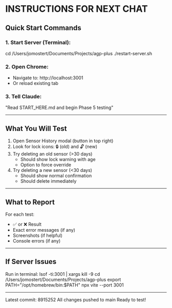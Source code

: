 # INSTRUCTIONS FOR NEXT CHAT

## Quick Start Commands

### 1. Start Server (Terminal):
cd /Users/jomostert/Documents/Projects/agp-plus
./restart-server.sh

### 2. Open Chrome:
- Navigate to: http://localhost:3001
- Or reload existing tab

### 3. Tell Claude:
"Read START_HERE.md and begin Phase 5 testing"

---

## What You Will Test

1. Open Sensor History modal (button in top right)
2. Look for lock icons: 🔒 (old) and 🔓 (new)
3. Try deleting an old sensor (>30 days)
   - Should show lock warning with age
   - Option to force override
4. Try deleting a new sensor (<30 days)
   - Should show normal confirmation
   - Should delete immediately

---

## What to Report

For each test:
- ✅ or ❌ Result
- Exact error messages (if any)
- Screenshots (if helpful)
- Console errors (if any)

---

## If Server Issues

Run in terminal:
lsof -ti:3001 | xargs kill -9
cd /Users/jomostert/Documents/Projects/agp-plus
export PATH="/opt/homebrew/bin:\$PATH"
npx vite --port 3001

---

Latest commit: 8915252
All changes pushed to main
Ready to test!
